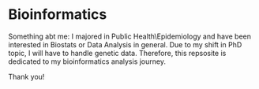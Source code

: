 # Bioinformatics

Something abt me: I majored in Public Health\Epidemiology and have been interested in Biostats or Data Analysis in general. Due to my shift in PhD topic, I will have to handle genetic data.  Therefore, this repsosite is dedicated to my bioinformatics analysis journey. 

Thank you!
